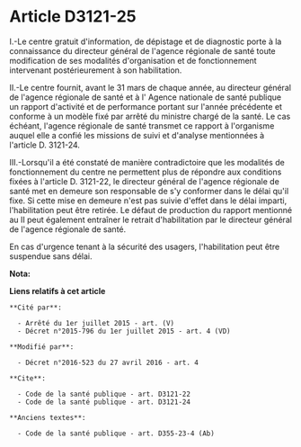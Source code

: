 # Article D3121-25

I.-Le centre gratuit d'information, de dépistage et de diagnostic porte à la connaissance du directeur général de l'agence
régionale de santé toute modification de ses modalités d'organisation et de fonctionnement intervenant postérieurement à son
habilitation. 

II.-Le centre fournit, avant le 31 mars de chaque année, au directeur général de l'agence régionale de santé et à l'   Agence
nationale de santé publique un rapport d'activité et de performance portant sur l'année précédente et conforme à un modèle
fixé par arrêté du ministre chargé de la santé. Le cas échéant, l'agence régionale de santé transmet ce rapport à l'organisme
auquel elle a confié les missions de suivi et d'analyse mentionnées à l'article D. 3121-24. 

III.-Lorsqu'il a été constaté de manière contradictoire que les modalités de fonctionnement du centre ne permettent plus de
répondre aux conditions fixées à l'article D. 3121-22, le directeur général de l'agence régionale de santé met en demeure son
responsable de s'y conformer dans le délai qu'il fixe. Si cette mise en demeure n'est pas suivie d'effet dans le délai
imparti, l'habilitation peut être retirée. Le défaut de production du rapport mentionné au II peut également entraîner le
retrait d'habilitation par le directeur général de l'agence régionale de santé. 

En cas d'urgence tenant à la sécurité des usagers, l'habilitation peut être suspendue sans délai.

**Nota:**



**Liens relatifs à cet article**

	**Cité par**:

	  - Arrêté du 1er juillet 2015 - art. (V)
	  - Décret n°2015-796 du 1er juillet 2015 - art. 4 (VD)

	**Modifié par**:

	  - Décret n°2016-523 du 27 avril 2016 - art. 4

	**Cite**:

	  - Code de la santé publique - art. D3121-22
	  - Code de la santé publique - art. D3121-24

	**Anciens textes**:

	  - Code de la santé publique - art. D355-23-4 (Ab)
